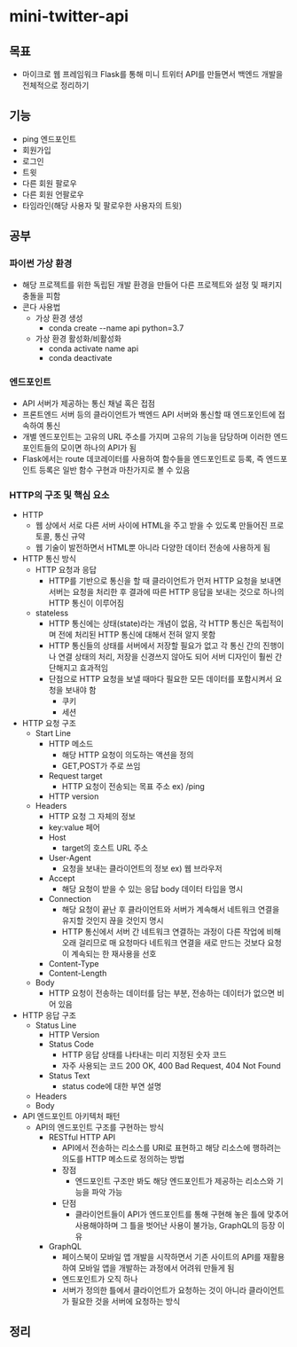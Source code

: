# mini-twitter-api

## 목표 
- 마이크로 웹 프레임워크 Flask를 통해 미니 트위터 API를 만들면서 백엔드 개발을 전체적으로 정리하기

## 기능
- ping 엔드포인트
- 회원가입
- 로그인
- 트윗
- 다른 회원 팔로우
- 다른 회원 언팔로우
- 타임라인(해당 사용자 및 팔로우한 사용자의 트윗)

## 공부
### 파이썬 가상 환경 
- 해당 프로젝트를 위한 독립된 개발 환경을 만들어 다른 프로젝트와 설정 및 패키지 충돌을 피함
- 콘다 사용법
    - 가상 환경 생성
        - conda create --name api python=3.7 
    - 가상 환경 활성화/비활성화
        - conda activate name api
        - conda deactivate
### 엔드포인트
- API 서버가 제공하는 통신 채널 혹은 접점
- 프론트엔드 서버 등의 클라이언트가 백엔드 API 서버와 통신할 때 엔드포인트에 접속하여 통신
- 개별 엔드포인트는 고유의 URL 주소를 가지며 고유의 기능을 담당하며 이러한 엔드포인트들의 모이면 하나의 API가 됨
- Flask에서는 route 데코레이터를 사용하여 함수들을 엔드포인트로 등록, 즉 엔드포인트 등록은 일반 함수 구현과 마찬가지로 볼 수 있음
### HTTP의 구조 및 핵심 요소   
- HTTP
    - 웹 상에서 서로 다른 서버 사이에 HTML을 주고 받을 수 있도록 만들어진 프로토콜, 통신 규약
    - 웹 기술이 발전하면서 HTML뿐 아니라 다양한 데이터 전송에 사용하게 됨
- HTTP 통신 방식
    - HTTP 요청과 응답
        - HTTP를 기반으로 통신을 할 때 클라이언트가 먼저 HTTP 요청을 보내면 서버는 요청을 처리한 후 결과에 따른 HTTP 응답을 보내는 것으로 하나의 HTTP 통신이 이루어짐
    - stateless
        - HTTP 통신에는 상태(state)라는 개념이 없음, 각 HTTP 통신은 독립적이며 전에 처리된 HTTP 통신에 대해서 전혀 알지 못함
        - HTTP 통신들의 상태를 서버에서 저장할 필요가 없고 각 통신 간의 진행이나 연결 상태의 처리, 저장을 신경쓰지 않아도 되어 서버 디자인이 훨씬 간단해지고 효과적임
        - 단점으로 HTTP 요청을 보낼 때마다 필요한 모든 데이터를 포함시켜서 요청을 보내야 함
            - 쿠키
            - 세션
- HTTP 요청 구조 
    - Start Line
        - HTTP 메소드
            - 해당 HTTP 요청이 의도하는 액션을 정의
            - GET,POST가 주로 쓰임  
        - Request target
            - HTTP 요청이 전송되는 목표 주소 ex) /ping
        - HTTP version
    - Headers
        - HTTP 요청 그 자체의 정보
        - key:value 페어
        - Host
            - target의 호스트 URL 주소
        - User-Agent
            - 요청을 보내는 클라이언트의 정보 ex) 웹 브라우저
        - Accept 
            - 해당 요청이 받을 수 있는 응답 body 데이터 타입을 명시
        - Connection
            - 해당 요청이 끝난 후 클라이언트와 서버가 계속해서 네트워크 연결을 유지할 것인지 끊을 것인지 명시
            - HTTP 통신에서 서버 간 네트워크 연결하는 과정이 다른 작업에 비해 오래 걸리므로 매 요청마다 네트워크 연결을 새로 만드는 것보다 요청이 계속되는 한 재사용을 선호
        - Content-Type
        - Content-Length
    - Body
        - HTTP 요청이 전송하는 데이터를 담는 부분, 전송하는 데이터가 없으면 비어 있음
- HTTP 응답 구조 
    - Status Line
        - HTTP Version
        - Status Code
            - HTTP 응답 상태를 나타내는 미리 지정된 숫자 코드
            - 자주 사용되는 코드 200 OK, 400 Bad Request, 404 Not Found
        - Status Text
            - status code에 대한 부연 설명
    - Headers
    - Body
- API 엔드포인트 아키텍처 패턴
    - API의 엔드포인트 구조를 구현하는 방식
        - RESTful HTTP API
            - API에서 전송하는 리소스를 URI로 표현하고 해당 리소스에 행하려는 의도를 HTTP 메소드로 정의하는 방법
            - 장점
                - 엔드포인트 구조만 봐도 해당 엔드포인트가 제공하는 리소스와 기능을 파악 가능
            - 단점 
                - 클라이언트들이 API가 엔드포인트를 통해 구현해 놓은 틀에 맞추어 사용해야하며 그 틀을 벗어난 사용이 불가능, GraphQL의 등장 이유
        - GraphQL
            - 페이스북이 모바일 앱 개발을 시작하면서 기존 사이트의 API를 재활용하여 모바일 앱을 개발하는 과정에서 어려워 만들게 됨 
            - 엔드포인트가 오직 하나
            - 서버가 정의한 틀에서 클라이언트가 요청하는 것이 아니라 클라이언트가 필요한 것을 서버에 요청하는 방식
## 정리